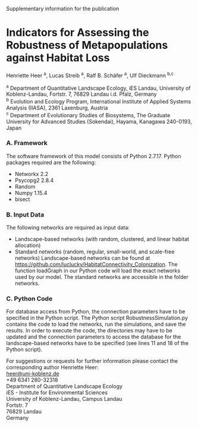 Supplementary information for the publication 
# Indicators for Assessing the Robustness of Metapopulations against Habitat Loss
Henriette Heer <sup>a</sup>, Lucas Streib <sup>a</sup>, Ralf B. Schäfer <sup>a</sup>, Ulf Dieckmann <sup>b,c</sup>

<sup>a</sup> Department of Quantitative Landscape Ecology, iES Landau, University of Koblenz-Landau, Fortstr. 7, 76829 Landau i.d. Pfalz, Germany  
<sup>b</sup> Evolution and Ecology Program, International Institute of Applied Systems Analysis (IIASA), 2361 Laxenburg, Austria  
<sup>c</sup> Department of Evolutionary Studies of Biosystems, The Graduate University for Advanced Studies (Sokendai), Hayama, Kanagawa 240-0193, Japan  

### A. Framework

The software framework of this model consists of Python 2.7.17. Python packages required are the following: 
* Networkx 2.2
* Psycopg2 2.8.4
* Random
* Numpy 1.15.4
* bisect


### B. Input Data 

The following networks are required as input data: 
* Landscape-based networks (with random, clustered, and linear habitat allocation)
* Standard networks (random, regular, small-world, and scale-free networks) 
Landscape-based networks can be found at https://github.com/luclucky/HabitatConnectivity_Colonization. The function loadGraph in our Python code will load the exact networks used by our model.
The standard networks are accessible in the folder networks. 


### C. Python Code

For database access from Python, the connection parameters have to be specified in the Python script. 
The Python script RobustnessSimulation.py contains the code to load the networks, run the simulations, and save the results. In order to execute the code, the directories may have to be updated and the connection parameters to access the database for the landscape-based networks have to be specified (see lines 11 and 18 of the Python script).

For suggestions or requests for further information please contact the corresponding author Henriette Heer:  
heer@uni-koblenz.de  
+49 6341 280-32318  
Department of Quantitative Landscape Ecology  
iES - Institute for Environmental Sciences   
University of Koblenz-Landau, Campus Landau  
Fortstr. 7  
76829 Landau  
Germany  
